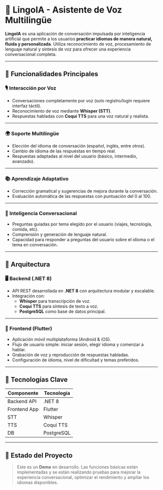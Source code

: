 # 🧠 LingoIA - Asistente de Voz Multilingüe

**LingoIA** es una aplicación de conversación impulsada por inteligencia artificial que permite a los usuarios **practicar idiomas de manera natural, fluida y personalizada**. Utiliza reconocimiento de voz, procesamiento de lenguaje natural y síntesis de voz para ofrecer una experiencia conversacional completa.

---

## 🚀 Funcionalidades Principales

### 🎙️ Interacción por Voz

- Conversaciones completamente por voz (solo registro/login requiere interfaz táctil).
- Reconocimiento de voz mediante **Whisper (STT)**.
- Respuestas habladas con **Coqui TTS** para una voz natural y realista.

---

### 🌍 Soporte Multilingüe

- Elección del idioma de conversación (español, inglés, entre otros).
- Cambio de idioma de las respuestas en tiempo real.
- Respuestas adaptadas al nivel del usuario (básico, intermedio, avanzado).

---

### 📚 Aprendizaje Adaptativo

- Corrección gramatical y sugerencias de mejora durante la conversación.
- Evaluación automática de las respuestas con puntuación del 0 al 100.

---

### 🧠 Inteligencia Conversacional

- Preguntas guiadas por tema elegido por el usuario (viajes, tecnología, comida, etc).
- Comprensión y generación de lenguaje natural.
- Capacidad para responder a preguntas del usuario sobre el idioma o el tema en conversación.

---

## 🧩 Arquitectura

### 🖥️ Backend (.NET 8)

- API REST desarrollada en **.NET 8** con arquitectura modular y escalable.
- Integración con:
  - **Whisper** para transcripción de voz.
  - **Coqui TTS** para síntesis de texto a voz.
  - **PostgreSQL** como base de datos principal.

---

### 📱 Frontend (Flutter)

- Aplicación móvil multiplataforma (Android & iOS).
- Flujo de usuario simple: iniciar sesión, elegir idioma y comenzar a hablar.
- Grabación de voz y reproducción de respuestas habladas.
- Configuración de idioma, nivel de dificultad y temas preferidos.

---


## 🔧 Tecnologías Clave

| Componente       | Tecnología                    |
|------------------|-------------------------------|
| Backend API      | .NET 8                        |
| Frontend App     | Flutter                       |
| STT              | Whisper                       |
| TTS              | Coqui TTS                     |
| DB               | PostgreSQL                    |

---

## 🧪 Estado del Proyecto

> Este es un **Demo** en desarrollo. Las funciones básicas están implementadas y se están realizando pruebas para mejorar la experiencia conversacional, optimizar el rendimiento y ampliar los idiomas disponibles.
